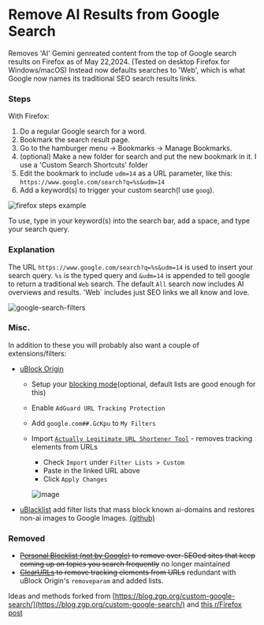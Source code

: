 # Remove AI Results from Google Search
Removes 'AI' Gemini genreated content from the top of Google search results on Firefox as of May 22,2024. (Tested on desktop Firefox for Windows/macOS)
Instead now defaults searches to 'Web', which is what Google now names its traditional SEO search results links.

### Steps
With Firefox:
1. Do a regular Google search for a word.
2. Bookmark the search result page.
3. Go to the hamburger menu → Bookmarks → Manage Bookmarks.
5. (optional) Make a new folder for search and put the new bookmark in it. I use a 'Custom Search Shortcuts' folder
6. Edit the bookmark to include `udm=14` as a URL parameter, like this: `https://www.google.com/search?q=%s&udm=14`
7. Add a keyword(s) to trigger your custom search(I use `goog`).

![firefox steps example](https://github.com/stevenya97/remove-ai-google/assets/10717304/d7639b84-75d6-4867-83ff-0dbcf1117164)

To use, type in your keyword(s) into the search bar, add a space, and type your search query.

### Explanation
The URL `https://www.google.com/search?q=%s&udm=14` is used to insert your search query. `%s` is the typed query and `&udm=14` is appended to tell google to return a traditional `Web` search. The default `All` search now includes AI overviews and results. 'Web` includes just SEO links we all know and love.

![google-search-filters](https://github.com/stevenya97/remove-ai-google/assets/10717304/1029d62c-79ee-42af-b1ad-6c98fb848835)

### Misc.
In addition to these you will probably also want a couple of extensions/filters:
- [uBlock Origin](https://addons.mozilla.org/en-US/firefox/addon/ublock-origin/)
    - Setup your [blocking mode](https://github.com/gorhill/uBlock/wiki/Blocking-mode)(optional, default lists are good enough for this)
    - Enable `AdGuard URL Tracking Protection`
    - Add `google.com##.GcKpu` to `My Filters`
    - Import [`Actually Legitimate URL Shortener Tool`](https://raw.githubusercontent.com/DandelionSprout/adfilt/master/LegitimateURLShortener.txt) - removes tracking elements from URLs
      - Check `Import` under `Filter Lists > Custom`
      - Paste in the linked URL above
      - Click `Apply Changes`
        
       ![image](https://github.com/stevenya97/remove-ai-google/assets/10717304/72c855c2-b553-4051-abb5-b09304fe111f)
- [uBlacklist](https://iorate.github.io/ublacklist/subscriptions#ai-generated-content) add filter lists that mass block known ai-domains and restores non-ai images to Google Images. [(github)](https://github.com/iorate/ublacklist)

### Removed
- ~~[Personal Blocklist (not by Google)](https://addons.mozilla.org/en-US/firefox/addon/personal-blocklist/) to remove over-SEOed sites that keep coming up on topics you search frequently~~ no longer maintained
- ~~[ClearURLs](https://addons.mozilla.org/en-US/firefox/addon/clearurls/) to remove tracking elements from URLs~~ redundant with uBlock Origin's `removeparam` and added lists.

Ideas and methods forked from [https://blog.zgp.org/custom-google-search/](https://blog.zgp.org/custom-google-search/) and [this r/Firefox post](https://www.reddit.com/r/firefox/comments/1cxmj14/remove_ai_from_google_search_on_firefox/)

